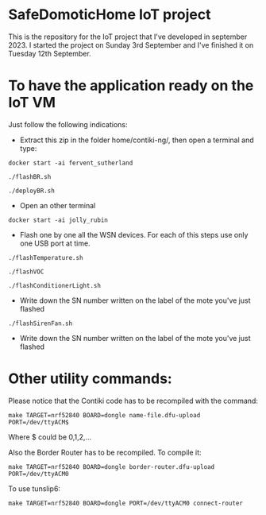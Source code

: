 # SafeDomoticHome IoT project
This is the repository for the IoT project that I've developed in september 2023.
I started the project on Sunday 3rd September and I've finished it on Tuesday 12th September.

# To have the application ready on the IoT VM
Just follow the following indications:
- Extract this zip in the folder home/contiki-ng/, then open a terminal and type:
```
docker start -ai fervent_sutherland
```
```
./flashBR.sh
```
```
./deployBR.sh
```
- Open an other terminal
```
docker start -ai jolly_rubin
```
- Flash one by one all the WSN devices. For each of this steps use only one USB port at time.
```
./flashTemperature.sh
```
```
./flashVOC
```
```
./flashConditionerLight.sh
```
- Write down the SN number written on the label of the mote you've just flashed
```
./flashSirenFan.sh
```
- Write down the SN number written on the label of the mote you've just flashed

# Other utility commands:
Please notice that the Contiki code has to be recompiled with the command:
```
make TARGET=nrf52840 BOARD=dongle name-file.dfu-upload PORT=/dev/ttyACM$
```
Where $ could be 0,1,2,...

Also the Border Router has to be recompiled. To compile it:
```
make TARGET=nrf52840 BOARD=dongle border-router.dfu-upload PORT=/dev/ttyACM0
```
To use tunslip6:
```
make TARGET=nrf52840 BOARD=dongle PORT=/dev/ttyACM0 connect-router
```
